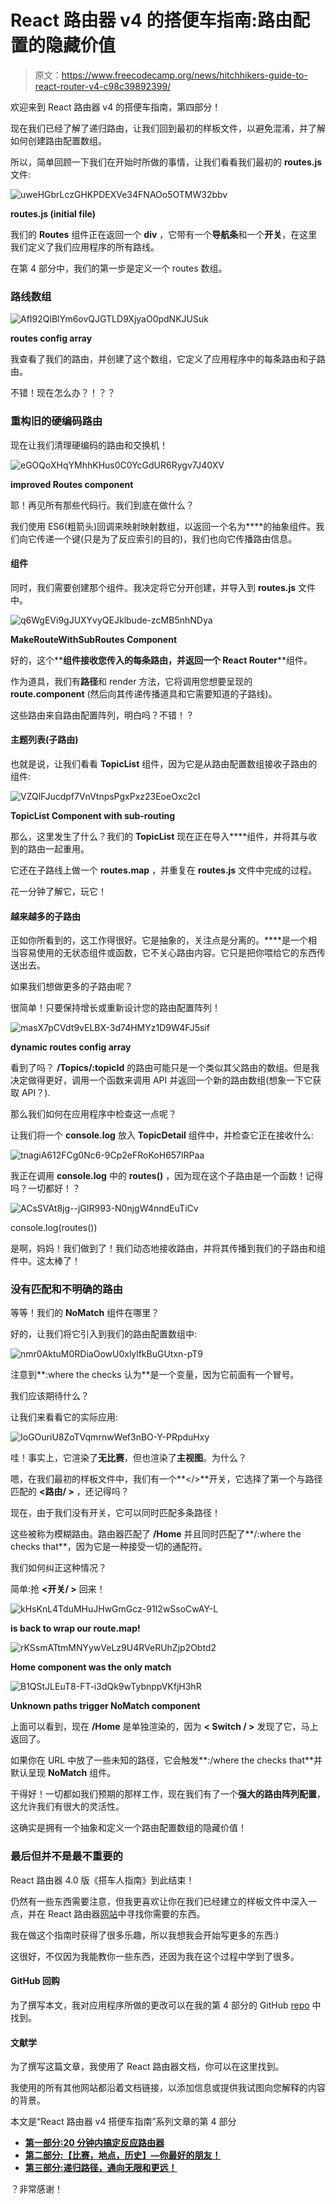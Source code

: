 # React 路由器 v4 的搭便车指南:路由配置的隐藏价值

> 原文：<https://www.freecodecamp.org/news/hitchhikers-guide-to-react-router-v4-c98c39892399/>

欢迎来到 React 路由器 v4 的搭便车指南，第四部分！

现在我们已经了解了递归路由，让我们回到最初的样板文件，以避免混淆，并了解如何创建路由配置数组。

所以，简单回顾一下我们在开始时所做的事情，让我们看看我们最初的 **routes.js** 文件:

![uweHGbrLczGHKPDEXVe34FNAOo5OTMW32bbv](img/4810cba35dfd6a18e25e1448ffea1216.png)

**routes.js (initial file)**

我们的 **Routes** 组件正在返回一个 **div** ，它带有一个**导航条**和一个**开关**，在这里我们定义了我们应用程序的所有路线。

在第 4 部分中，我们的第一步是定义一个 routes 数组。

### 路线数组

![AfI92QlBlYm6ovQJGTLD9XjyaO0pdNKJUSuk](img/f7484da427fa24756948108309e79ed1.png)

**routes config array**

我查看了我们的路由，并创建了这个数组，它定义了应用程序中的每条路由和子路由。

不错！现在怎么办？！？？

### 重构旧的硬编码路由

现在让我们清理硬编码的路由和交换机！

![eGOQoXHqYMhhKHus0C0YcGdUR6Rygv7J40XV](img/17010f35b4f8c230110f5f1a36b2d354.png)

**improved Routes component**

耶！再见所有那些代码行。我们到底在做什么？

我们使用 ES6(粗箭头)回调来映射映射数组，以返回一个名为**<MakeRouteWithSubRoutes/>**的抽象组件。我们向它传递一个键(只是为了反应索引的目的)，我们也向它传播路由信息。

#### <makeroutewithesubroutes>组件</makeroutewithesubroutes>

同时，我们需要创建那个组件。我决定将它分开创建，并导入到 **routes.js** 文件中。

![q6WgEVi9gJUXYvyQEJklbude-zcMB5nhNDya](img/828ddc7db85edd9be87777e7fe833a20.png)

**MakeRouteWithSubRoutes Component**

好的，这个**<MakeRouteWithSubRoutes/>**组件接收您传入的每条路由，并返回一个 React Router**<Route/>**组件。

作为道具，我们有**路径**和 render 方法，它将调用您想要呈现的 **route.component** (然后向其传递传播道具和它需要知道的子路线)。

这些路由来自路由配置阵列，明白吗？不错！？

#### 主题列表(子路由)

也就是说，让我们看看 **TopicList** 组件，因为它是从路由配置数组接收子路由的组件:

![VZQlFJucdpf7VnVtnpsPgxPxz23EoeOxc2cI](img/ca2a9c4c51ae6ae92965c54e13410fcf.png)

**TopicList Component with sub-routing**

那么，这里发生了什么？我们的 **TopicList** 现在正在导入**<MakeRouteWithSubRoutes/>**组件，并将其与收到的路由一起重用。

它还在子路线上做一个 **routes.map** ，并重复在 **routes.js** 文件中完成的过程。

花一分钟了解它，玩它！

#### 越来越多的子路由

正如你所看到的，这工作得很好。它是抽象的，关注点是分离的。**<MakeRoutesWithSubRoutes/>**是一个相当容易使用的无状态组件或函数，它不关心路由内容。它只是把你喂给它的东西传送出去。

如果我们想做更多的子路由呢？

很简单！只要保持增长或重新设计您的路由配置阵列！

![masX7pCVdt9vELBX-3d74HMYz1D9W4FJ5sif](img/f79ddf07089955f19d7171507b363e7a.png)

**dynamic routes config array**

看到了吗？ **/Topics/:topicId** 的路由可能只是一个类似其父路由的数组。但是我决定做得更好，调用一个函数来调用 API 并返回一个新的路由数组(想象一下它获取 API？).

那么我们如何在应用程序中检查这一点呢？

让我们将一个 **console.log** 放入 **TopicDetail** 组件中，并检查它正在接收什么:

![tnagiA612FCg0Nc6-9Cp2eFRoKoH657lRPaa](img/b88b882a4a5a90c41202c171245dacf3.png)

我正在调用 **console.log** 中的 **routes()** ，因为现在这个子路由是一个函数！记得吗？一切都好！？

![ACsSVAt8jg--jGIR993-N0njgW4nndEuTiCv](img/216f0c793459cf0fde582924fb4a1580.png)

console.log(routes())

是啊，妈妈！我们做到了！我们动态地接收路由，并将其传播到我们的子路由和组件中。这太棒了！

### 没有匹配和不明确的路由

等等！我们的 **NoMatch** 组件在哪里？

好的，让我们将它引入到我们的路由配置数组中:

![nmr0AktuM0RDiaOowU0xlylfkBuGUtxn-pT9](img/905ab2dbd26f8e19299f3ea3fa4fc2f9.png)

注意到**:where the checks 认为**是一个变量，因为它前面有一个冒号。

我们应该期待什么？

让我们来看看它的实际应用:

![IoGOuriU8ZoTVqmrnwWef3nBO-Y-PRpduHxy](img/94af477740970b27aa6c8332b495c52e.png)

哇！事实上，它渲染了**无比赛**，但也渲染了**主视图**。为什么？

嗯，在我们最初的样板文件中，我们有一个**</>**开关，它选择了第一个与路径匹配的 **<路由/ >** ，还记得吗？

现在，由于我们没有开关，它可以同时匹配多条路径！

这些被称为模糊路由。路由器匹配了 **/Home** 并且同时匹配了**/:where the checks that**，因为它是一种接受一切的通配符。

我们如何纠正这种情况？

简单:抢 **<开关/ >** 回来！

![kHsKnL4TduMHuJHwGmGcz-91I2wSsoCwAY-L](img/246f4f34db81e02dc3db7a6b9d85c640.png)

**<Switch /> is back to wrap our route.map!**

![rKSsmATtmMNYywVeLz9U4RVeRUhZjp2Obtd2](img/fe3d3346df3a92d0fda43e08970f5a08.png)

**Home component was the only match**

![B1QStJLEuT8-FT-i3dQk9wTybnppVKfjH3hR](img/65969f9ae94ee176ad7c41dff088c544.png)

**Unknown paths trigger NoMatch component**

上面可以看到，现在 **/Home** 是单独渲染的，因为 **< Switch / >** 发现了它，马上返回了。

如果你在 URL 中放了一些未知的路径，它会触发**:/where the checks that**并默认呈现 **NoMatch** 组件。

干得好！一切都如我们预期的那样工作，现在我们有了一个**强大的路由阵列配置**，这允许我们有很大的灵活性。

这确实是拥有一个抽象和定义一个路由配置数组的隐藏价值！

### 最后但并不是最不重要的

React 路由器 4.0 版《搭车人指南》到此结束！

仍然有一些东西需要注意，但我更喜欢让你在我们已经建立的样板文件中深入一点，并在 React 路由器[网站](https://reacttraining.com/react-router/web/guides/philosophy)中寻找你需要的东西。

我在做这个指南时获得了很多乐趣，所以我想我会开始写更多的东西:)

这很好，不仅因为我能教你一些东西，还因为我在这个过程中学到了很多。

#### GitHub 回购

为了撰写本文，我对应用程序所做的更改可以在我的第 4 部分的 GitHub [repo](https://github.com/evedes/ReactRouter_BoilerPlate_04) 中找到。

#### 文献学

为了撰写这篇文章，我使用了 React 路由器文档，你可以在这里找到。

我使用的所有其他网站都沿着文档链接，以添加信息或提供我试图向您解释的内容的背景。

本文是“React 路由器 v4 搭便车指南”系列文章的第 4 部分

*   **[第一部分:20 分钟内搞定反应路由器](https://www.freecodecamp.org/news/hitchhikers-guide-to-react-router-v4-a957c6a5aa18/)**
*   **[第二部分:【比赛，地点，历史】—你最好的朋友！](https://www.freecodecamp.org/news/hitchhikers-guide-to-react-router-v4-a957c6a5aa18/)**
*   **[第三部分:递归路径，通向无限和更远！](https://www.freecodecamp.org/news/hitchhikers-guide-to-react-router-v4-21c99a878bf8/)**

？非常感谢！